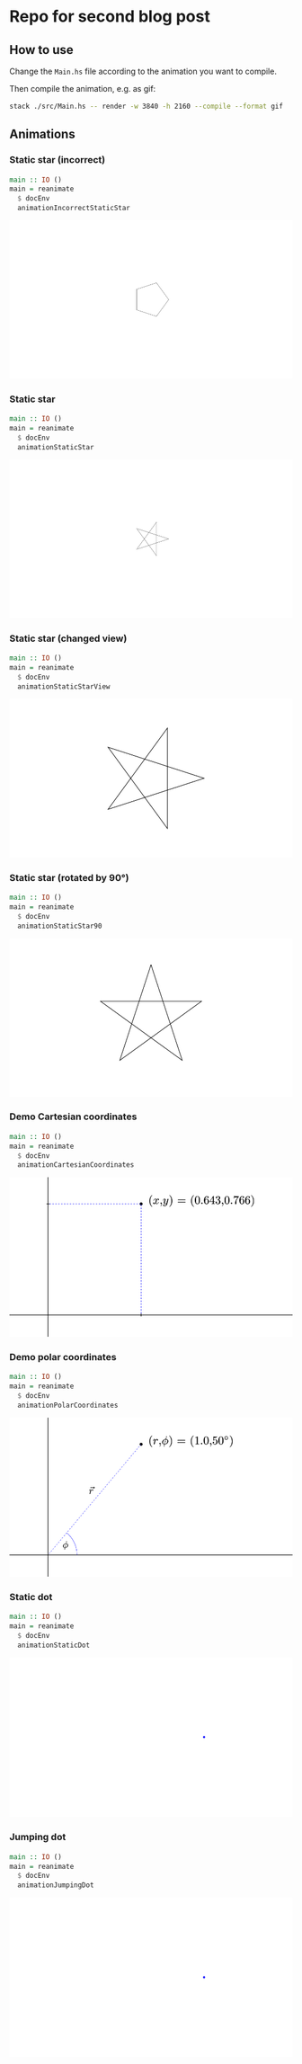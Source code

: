 # Repo for second blog post

## How to use

Change the `Main.hs` file according to the animation you want to compile.

Then compile the animation, e.g. as gif:

```bash
stack ./src/Main.hs -- render -w 3840 -h 2160 --compile --format gif
```

## Animations

### Static star (incorrect)

```haskell
main :: IO ()
main = reanimate
  $ docEnv
  animationIncorrectStaticStar
```

![A incorrect static star](./images/incorrect.gif)

### Static star

```haskell
main :: IO ()
main = reanimate
  $ docEnv
  animationStaticStar
```

![A static star](./images/staticStar.gif)

### Static star (changed view)

```haskell
main :: IO ()
main = reanimate
  $ docEnv
  animationStaticStarView
```

![A static star with changed view](./images/staticStarView.gif)

### Static star (rotated by 90°)

```haskell
main :: IO ()
main = reanimate
  $ docEnv
  animationStaticStar90
```

![A static star rotated by 90 degrees](./images/staticStar90.gif)

### Demo Cartesian coordinates

```haskell
main :: IO ()
main = reanimate
  $ docEnv
  animationCartesianCoordinates
```

![Coordinates of point in Cartesian coordinates](./images/PointCartesian.gif)


### Demo polar coordinates

```haskell
main :: IO ()
main = reanimate
  $ docEnv
  animationPolarCoordinates
```

![Coordinates of point in polar coordinates](./images/PointPolar.gif)


### Static dot

```haskell
main :: IO ()
main = reanimate
  $ docEnv
  animationStaticDot
```

![A static blue dot](./images/staticDot.gif)

### Jumping dot

```haskell
main :: IO ()
main = reanimate
  $ docEnv
  animationJumpingDot
```

![A jumping blue dot](./images/jumpingDot.gif)
